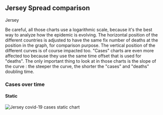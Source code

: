 ## Jersey Spread comparison 

Jersey



Be careful, all those charts use a logarithmic scale, because it's the best way to analyze how the epidemic is evolving. 
The horizontal position of the different countries is adjusted to have the same fix number of deaths at the position in the graph, for comparison purpose.
The vertical position of the different curves is of course impacted too.
"Cases" charts are even more affected too because they use the same time offset that is used for "deaths".
The only important thing to look at in those charts is the slope of the curve : the steeper the curve, the shorter the "cases" and "deaths" doubling time.


 
### Cases over time
 
#### Static
![Jersey covid-19 cases static chart](https://raw.githubusercontent.com/madlag/coronavirus_study/master/notebooks/graphs/2020-03-20/countries/Jersey/2020-03-20_Jersey_deaths.png "Jersey covid-19 cases static chart")   

